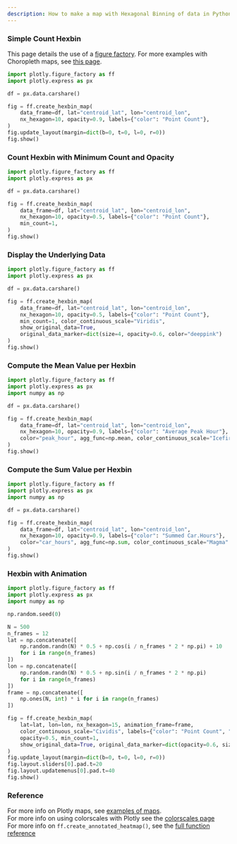 ```yaml
---
description: How to make a map with Hexagonal Binning of data in Python with Plotly.
---
```


### Simple Count Hexbin

This page details the use of a [figure factory](figure-factories.md). For more examples with Choropleth maps, see [this page](choropleth-maps.md).

```python
import plotly.figure_factory as ff
import plotly.express as px

df = px.data.carshare()

fig = ff.create_hexbin_map(
    data_frame=df, lat="centroid_lat", lon="centroid_lon",
    nx_hexagon=10, opacity=0.9, labels={"color": "Point Count"},
)
fig.update_layout(margin=dict(b=0, t=0, l=0, r=0))
fig.show()
```

### Count Hexbin with Minimum Count and Opacity

```python
import plotly.figure_factory as ff
import plotly.express as px

df = px.data.carshare()

fig = ff.create_hexbin_map(
    data_frame=df, lat="centroid_lat", lon="centroid_lon",
    nx_hexagon=10, opacity=0.5, labels={"color": "Point Count"},
    min_count=1,
)
fig.show()
```

### Display the Underlying Data

```python
import plotly.figure_factory as ff
import plotly.express as px

df = px.data.carshare()

fig = ff.create_hexbin_map(
    data_frame=df, lat="centroid_lat", lon="centroid_lon",
    nx_hexagon=10, opacity=0.5, labels={"color": "Point Count"},
    min_count=1, color_continuous_scale="Viridis",
    show_original_data=True,
    original_data_marker=dict(size=4, opacity=0.6, color="deeppink")
)
fig.show()
```

### Compute the Mean Value per Hexbin

```python
import plotly.figure_factory as ff
import plotly.express as px
import numpy as np

df = px.data.carshare()

fig = ff.create_hexbin_map(
    data_frame=df, lat="centroid_lat", lon="centroid_lon",
    nx_hexagon=10, opacity=0.9, labels={"color": "Average Peak Hour"},
    color="peak_hour", agg_func=np.mean, color_continuous_scale="Icefire", range_color=[0,23]
)
fig.show()
```

### Compute the Sum Value per Hexbin

```python
import plotly.figure_factory as ff
import plotly.express as px
import numpy as np

df = px.data.carshare()

fig = ff.create_hexbin_map(
    data_frame=df, lat="centroid_lat", lon="centroid_lon",
    nx_hexagon=10, opacity=0.9, labels={"color": "Summed Car.Hours"},
    color="car_hours", agg_func=np.sum, color_continuous_scale="Magma"
)
fig.show()
```

### Hexbin with Animation

```python
import plotly.figure_factory as ff
import plotly.express as px
import numpy as np

np.random.seed(0)

N = 500
n_frames = 12
lat = np.concatenate([
    np.random.randn(N) * 0.5 + np.cos(i / n_frames * 2 * np.pi) + 10
    for i in range(n_frames)
])
lon = np.concatenate([
    np.random.randn(N) * 0.5 + np.sin(i / n_frames * 2 * np.pi)
    for i in range(n_frames)
])
frame = np.concatenate([
    np.ones(N, int) * i for i in range(n_frames)
])

fig = ff.create_hexbin_map(
    lat=lat, lon=lon, nx_hexagon=15, animation_frame=frame,
    color_continuous_scale="Cividis", labels={"color": "Point Count", "frame": "Period"},
    opacity=0.5, min_count=1,
    show_original_data=True, original_data_marker=dict(opacity=0.6, size=4, color="deeppink")
)
fig.update_layout(margin=dict(b=0, t=0, l=0, r=0))
fig.layout.sliders[0].pad.t=20
fig.layout.updatemenus[0].pad.t=40
fig.show()
```

### Reference

For more info on Plotly maps, see [examples of maps](maps.md).<br> For more info on using colorscales with Plotly see the [colorscales page](colorscales.md) <br>For more info on `ff.create_annotated_heatmap()`, see the [full function reference](/reference/figure-factory.md#plotly.figure_factory.create_hexbin_mapbox)
